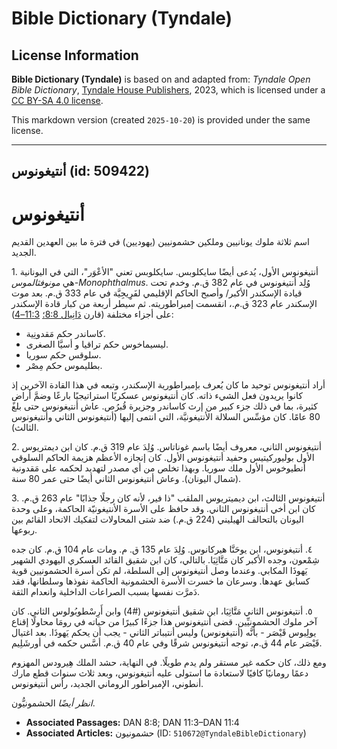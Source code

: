 # Bible Dictionary (Tyndale)

## License Information

**Bible Dictionary (Tyndale)** is based on and adapted from: _Tyndale Open Bible Dictionary_, [Tyndale House Publishers](https://tyndaleopenresources.com/), 2023, which is licensed under a [CC BY-SA 4.0 license](https://creativecommons.org/licenses/by-sa/4.0/legalcode.en).

This markdown version (created `2025-10-20`) is provided under the same license.



--------------------------------

## أنتيغونوس (id: 509422)

أنتيغونوس
=========

اسم ثلاثة ملوك يونانيين وملكين حشمونيين (يهوديين) في فترة ما بين العهدين القديم الجديد.

1\. أنتيغونوس الأول، يُدعى أيضًا سايكلوبس. سايكلوبس تعني "الأعْوَر"، التي في اليونانية هي *مونوفثالموس\-Monophthalmus*. وُلِد أنتيغونوس في عام 382 ق.م. وخدم تحت قيادة الإسكندر الأكبر/ وأصبح الحاكم الإقليمي لفَرِِيجِيَّة في عام 333 ق.م. بعد موت الإسكندر عام 323 ق.م.، انقسمت إمبراطوريته. ثم سيطر أربعة من كبار قادة الإسكندر على أجزاء مختلفة (قارن [دَانِيال 8:8؛](https://ref.ly/Dan8:8) [11:3–4](https://ref.ly/Dan11:3-Dan11:4)):

* كاساندر حكم مَقدونِية.
* ليسيماخوس حكم تراقيا و أسيَّا الصغرى.
* سلوقس حكم سوريا.
* بطليموس حكم مِصْر.

أراد أنتيغونوس توحيد ما كان يُعرف بإمبراطورية الإسكندر، وتبعه في هذا القادة الآخرين إذ كانوا يريدون فعل الشيء ذاته. كان أنتيغونوس عسكريًا استراتيجيًا بارعًا وضمَّ أراضٍ كثيرة، بما في ذلك جزء كبير من إرث كاساندر وجزيرة قُبرُص. عاش أنتيغونوس حتى بلغ 80 عامًا. كان مؤسِّس السلالة الأنتيغونيَّة، التي انتمى إليها (أنتيغونوس الثاني وأنتيغونوس الثالث).

2\. أنتيغونوس الثاني، معروف أيضًا باسم غوناتاس. وُلِدَ عام 319 ق.م. كان ابن ديمتريوس الأول بوليوركيتيس وحفيد أنتيغونوس الأول. كان إنجازه الأعظم هزيمة الحاكم السلوقي أنطيوخوس الأول ملك سوريا. وبهذا تخلص من أي مصدر لتهديد لحكمه على مَقدونية (شمال اليونان). وعاش أنتيغونوس الثاني أيضًا حتى عمر 80 سنة.

3\. أنتيغونوس الثالث، ابن ديميتريوس الملقب "ذا فير، لأنه كان رجلًا جذابًا" عام 263 ق.م. كان ابن أخي أنتيغونوس الثاني. وقد حافظ على الأسرة الأنتيغونيّة الحاكمة، وعلى وحدة اليونان بالتحالف الهيليني (224 ق.م.) ضد شتى المحاولات لتفكيك الاتحاد القائم بين ربوعها.

٤. أنتيغونوس، ابن يوحَنَّا هيركانوس. وُلِدَ عام 135 ق. م. ومات عام 104 ق.م. كان جده شِمْعون، وجده الأكبر كان مَتَّاثِيَا. بالتالي، كان ابن شقيق القائد العسكري اليهودي الشهير يَهوذَا المكابي. وعندما وصل أنتيغونوس إلى السلطة، لم تكن أسرة الحشمونيين قوية كسابق عهدها. وسرعان ما خسرت الأسرة الحشمونية الحاكمة نفوذها وسلطانها، فقد دَمرَّت نفسها بسبب الصراعات الداخلية وانعدام الثقة.

٥. أنتيغونوس الثاني مَتَّاثِيَا، ابن شقيق أنتيغونوس (\#4\) وابن أَرِسْطوبُولوس الثاني. كان آخر ملوك الحشمونيِّين. قضى أنتيغونوس هذا جزءًا كبيرًا من حياته في رومَا محاولًا إقناع يولِيوس قَيْصَر \- بأنَّه (أنتيغونوس) وليس أنتيباتر الثاني \- يجب أن يحكم يَهوذَا. بعد اغتيال قَيْصَر عام 44 ق.م، توجه أنتيغونوس شرقًا وفي عام 40 ق.م. أسَّس حكمه في أورشَلِيم.

ومع ذلك، كان حكمه غير مستقر ولم يدم طويلًا. في النهاية، حشد الملك هِيرودس المهزوم دعمًا رومانيًا كافيًا لاستعادة ما استولى عليه أنتيغونوس، وبعد ثلاث سنوات قطع مارك أنطوني، الإمبراطور الروماني الجديد، رأس أنتيغونوس.

*انظر أيضًا* الحشمونيُّون.

* **Associated Passages:** DAN 8:8; DAN 11:3–DAN 11:4
* **Associated Articles:** حشمونيون (ID: `510672@TyndaleBibleDictionary`)


